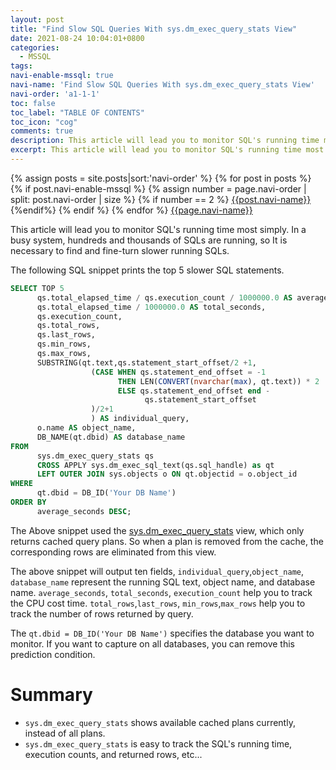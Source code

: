 ```yaml
---
layout: post
title: "Find Slow SQL Queries With sys.dm_exec_query_stats View"
date: 2021-08-24 10:04:01+0800
categories:
  - MSSQL
tags:
navi-enable-mssql: true
navi-name: 'Find Slow SQL Queries With sys.dm_exec_query_stats View'
navi-order: 'a1-1-1'
toc: false
toc_label: "TABLE OF CONTENTS"
toc_icon: "cog"
comments: true
description: This article will lead you to monitor SQL's running time most simply. In a busy system, hundreds and thousands of SQLs are running, so It is necessary to find and fine-turn slower running SQLs.
excerpt: This article will lead you to monitor SQL's running time most simply. In a busy system, hundreds and thousands of SQLs are running, so It is necessary to find and fine-turn slower running SQLs.
---
```

<!--navigation bar-->
<div class='navi-link-container'>
  {% assign posts = site.posts|sort:'navi-order' %}
  {% for post in posts %}
    {% if post.navi-enable-mssql %}
        {% assign number = page.navi-order | split: post.navi-order | size %}
        {% if number == 2 %}
            <a href="{{ site.baseurl }}{{ post.url }}" class='navi-link'>{{post.navi-name}}</a>
        {%endif%}
    {% endif %}
  {% endfor %}
<a class='navi-link' href="">{{page.navi-name}}</a>
</div>
<!--navigation bar-->

This article will lead you to monitor SQL's running time most simply. In a busy system, hundreds and thousands of SQLs are running, so It is necessary to find and fine-turn slower running SQLs.

The following SQL snippet prints the top 5 slower SQL statements. 

```sql
SELECT TOP 5
      qs.total_elapsed_time / qs.execution_count / 1000000.0 AS average_seconds,
      qs.total_elapsed_time / 1000000.0 AS total_seconds,
      qs.execution_count,
      qs.total_rows,
      qs.last_rows,
      qs.min_rows,
      qs.max_rows,
      SUBSTRING(qt.text,qs.statement_start_offset/2 +1, 
                  (CASE WHEN qs.statement_end_offset = -1 
                        THEN LEN(CONVERT(nvarchar(max), qt.text)) * 2 
                        ELSE qs.statement_end_offset end -
                              qs.statement_start_offset
                  )/2+1
                  ) AS individual_query,
      o.name AS object_name,
      DB_NAME(qt.dbid) AS database_name
FROM 
      sys.dm_exec_query_stats qs
      CROSS APPLY sys.dm_exec_sql_text(qs.sql_handle) as qt
      LEFT OUTER JOIN sys.objects o ON qt.objectid = o.object_id
WHERE 
      qt.dbid = DB_ID('Your DB Name')
ORDER BY 
      average_seconds DESC;
```
The Above snippet used the [sys.dm_exec_query_stats](1) view, which only returns cached query plans. So when a plan is removed from the cache, the corresponding rows are eliminated from this view.

The above snippet will output ten fields, `individual_query`,`object_name`, `database_name` represent the running SQL text, object name, and database name. `average_seconds`, `total_seconds`, `execution_count` help you to track the CPU cost time. `total_rows`,`last_rows`, `min_rows`,`max_rows` help you to track the number of rows returned by query.

The `qt.dbid = DB_ID('Your DB Name')` specifies the database you want to monitor. If you want to capture on all databases, you can remove this prediction condition.

# Summary
 * `sys.dm_exec_query_stats` shows available cached plans currently, instead of all plans.
 * `sys.dm_exec_query_stats` is easy to track the SQL's running time, execution counts, and returned rows, etc...

 [1]: https://docs.microsoft.com/en-us/previous-versions/sql/sql-server-2008-r2/ms189741(v=sql.105)?redirectedfrom=MSDN
